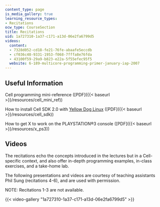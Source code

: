 ```yaml
---
content_type: page
is_media_gallery: true
learning_resource_types:
- Recitations
ocw_type: CourseSection
title: Recitations
uid: 1a727310-1a37-c171-a13d-06e2fa6799d5
videos:
  content:
  - 7328d052-cd18-fe21-76fe-abaafe5eccdb
  - cf036c48-9331-1953-f068-7fffa8e76fda
  - 43100f59-29a9-b823-e22a-5f55efec95f5
  website: 6-189-multicore-programming-primer-january-iap-2007
---
```


Useful Information
------------------

Cell programming mini-reference ([PDF]({{< baseurl >}}/resources/cell_mini_ref))

How to install Cell SDK 2.0 with [Yellow Dog Linux](http://www.terrasoftsolutions.com/support/downloads/) ([PDF]({{< baseurl >}}/resources/cell_sdk))

How to get X to work on the PLAYSTATION®3 console ([PDF]({{< baseurl >}}/resources/x_ps3))

Videos
------

The recitations echo the concepts introduced in the lectures but in a Cell-specific context, and also offer in-depth programming examples, in-class exercises, and a take-home lab.

The following presentations and videos are courtesy of teaching assistants Phil Sung (recitations 4-6), and are used with permission.

NOTE: Recitations 1-3 are not available.

{{< video-gallery "1a727310-1a37-c171-a13d-06e2fa6799d5" >}}

